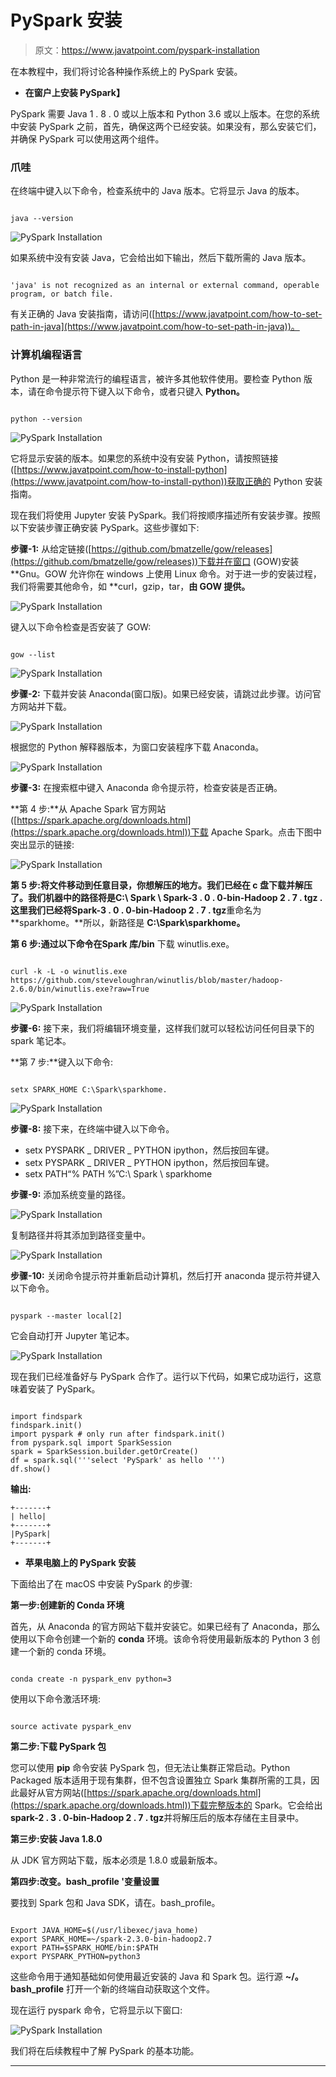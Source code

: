 # PySpark 安装

> 原文：<https://www.javatpoint.com/pyspark-installation>

在本教程中，我们将讨论各种操作系统上的 PySpark 安装。

*   **在窗户上安装 PySpark】**

PySpark 需要 Java 1 . 8 . 0 或以上版本和 Python 3.6 或以上版本。在您的系统中安装 PySpark 之前，首先，确保这两个已经安装。如果没有，那么安装它们，并确保 PySpark 可以使用这两个组件。

### 爪哇

在终端中键入以下命令，检查系统中的 Java 版本。它将显示 Java 的版本。

```

java --version

```

![PySpark Installation](img/3d70e11c6551d7508448dcf7e2006ee4.png)

如果系统中没有安装 Java，它会给出如下输出，然后下载所需的 Java 版本。

```

'java' is not recognized as an internal or external command, operable program, or batch file.

```

有关正确的 Java 安装指南，请访问([https://www.javatpoint.com/how-to-set-path-in-java](https://www.javatpoint.com/how-to-set-path-in-java))。

### 计算机编程语言

Python 是一种非常流行的编程语言，被许多其他软件使用。要检查 Python 版本，请在命令提示符下键入以下命令，或者只键入 **Python。**

```

python --version

```

![PySpark Installation](img/bd3aadd0ed94e2ea7d802de5fb2bfae7.png)

它将显示安装的版本。如果您的系统中没有安装 Python，请按照链接([https://www.javatpoint.com/how-to-install-python](https://www.javatpoint.com/how-to-install-python))获取正确的 Python 安装指南。

现在我们将使用 Jupyter 安装 PySpark。我们将按顺序描述所有安装步骤。按照以下安装步骤正确安装 PySpark。这些步骤如下:

**步骤-1:** 从给定链接([https://github.com/bmatzelle/gow/releases](https://github.com/bmatzelle/gow/releases))下载并在窗口 (GOW)安装 **Gnu。GOW 允许你在 windows 上使用 Linux 命令。对于进一步的安装过程，我们将需要其他命令，如 **curl，gzip，tar，**由 GOW 提供。**

![PySpark Installation](img/3b9dc2f84e7c1ab7d70773f7f1218026.png)

键入以下命令检查是否安装了 GOW:

```

gow --list

```

![PySpark Installation](img/ce79cd4fb9368084fa1e6bafd1c02a3f.png)

**步骤-2:** 下载并安装 Anaconda(窗口版)。如果已经安装，请跳过此步骤。访问官方网站并下载。

![PySpark Installation](img/dc9ec236094b441720a6d21beb9fca71.png)

根据您的 Python 解释器版本，为窗口安装程序下载 Anaconda。

![PySpark Installation](img/c27b81ab51a43cc50a4b9a9af82cc8b7.png)

**步骤-3:** 在搜索框中键入 Anaconda 命令提示符，检查安装是否正确。

**第 4 步:**从 Apache Spark 官方网站([https://spark.apache.org/downloads.html](https://spark.apache.org/downloads.html))下载 Apache Spark。点击下图中突出显示的链接:

![PySpark Installation](img/1db582ed9056fbcb9efddaa3f611f4ae.png)

**第 5 步:**将文件移动到任意目录，你想解压的地方。我们已经在 c 盘下载并解压了。我们机器中的路径将是**C:\ Spark \ Spark-3 . 0 . 0-bin-Hadoop 2 . 7 . tgz .**这里我们已经将**Spark-3 . 0 . 0-bin-Hadoop 2 . 7 . tgz**重命名为 **sparkhome。**所以，新路径是 **C:\Spark\sparkhome。**

**第 6 步:**通过以下命令在**Spark 库/bin** 下载 winutlis.exe。

```

curl -k -L -o winutlis.exe
https://github.com/steveloughran/winutlis/blob/master/hadoop-2.6.0/bin/winutlis.exe?raw=True 

```

![PySpark Installation](img/eb90ee500fa0b7e056be1ff1f30a3620.png)

**步骤-6:** 接下来，我们将编辑环境变量，这样我们就可以轻松访问任何目录下的 spark 笔记本。

**第 7 步:**键入以下命令:

```

setx SPARK_HOME C:\Spark\sparkhome.  

```

![PySpark Installation](img/cad6a90dddbdf553063e978de8e4fb80.png)

**步骤-8:** 接下来，在终端中键入以下命令。

*   setx PYSPARK _ DRIVER _ PYTHON ipython，然后按回车键。
*   setx PYSPARK _ DRIVER _ PYTHON ipython，然后按回车键。
*   setx PATH“% PATH %”C:\ Spark \ sparkhome

**步骤-9:** 添加系统变量的路径。

![PySpark Installation](img/c987e9fcce61d980028b0b880a7e936d.png)

复制路径并将其添加到路径变量中。

![PySpark Installation](img/86d325153c1bbe3b7c0da0748ef95281.png)

**步骤-10:** 关闭命令提示符并重新启动计算机，然后打开 anaconda 提示符并键入以下命令。

```

pyspark --master local[2]

```

它会自动打开 Jupyter 笔记本。

![PySpark Installation](img/704d52121e3a753c1caa1d50135b1617.png)

现在我们已经准备好与 PySpark 合作了。运行以下代码，如果它成功运行，这意味着安装了 PySpark。

```

import findspark
findspark.init()
import pyspark # only run after findspark.init()
from pyspark.sql import SparkSession
spark = SparkSession.builder.getOrCreate()
df = spark.sql('''select 'PySpark' as hello ''')
df.show()

```

**输出:**

```
+-------+
| hello|
+-------+
|PySpark|
+-------+

```

*   **苹果电脑上的 PySpark 安装**

下面给出了在 macOS 中安装 PySpark 的步骤:

**第一步:创建新的 Conda 环境**

首先，从 Anaconda 的官方网站下载并安装它。如果已经有了 Anaconda，那么使用以下命令创建一个新的 **conda** 环境。该命令将使用最新版本的 Python 3 创建一个新的 conda 环境。

```

conda create -n pyspark_env python=3

```

使用以下命令激活环境:

```

source activate pyspark_env

```

**第二步:下载 PySpark 包**

您可以使用 **pip** 命令安装 PySpark 包，但无法让集群正常启动。Python Packaged 版本适用于现有集群，但不包含设置独立 Spark 集群所需的工具，因此最好从官方网站([https://spark.apache.org/downloads.html](https://spark.apache.org/downloads.html))下载完整版本的 Spark。它会给出**spark-2 . 3 . 0-bin-Hadoop 2 . 7 . tgz**并将解压后的版本存储在主目录中。

**第三步:安装 Java 1.8.0**

从 JDK 官方网站下载，版本必须是 1.8.0 或最新版本。

**第四步:改变。bash_profile '变量设置**

要找到 Spark 包和 Java SDK，请在。bash_profile。

```

Export JAVA_HOME=$(/usr/libexec/java_home)
export SPARK_HOME=~/spark-2.3.0-bin-hadoop2.7
export PATH=$SPARK_HOME/bin:$PATH
export PYSPARK_PYTHON=python3

```

这些命令用于通知基础如何使用最近安装的 Java 和 Spark 包。运行源 **~/。bash_profile** 打开一个新的终端自动获取这个文件。

现在运行 pyspark 命令，它将显示以下窗口:

![PySpark Installation](img/fdbc1d1c5690629b9e3e7b846fa5a2e9.png)

我们将在后续教程中了解 PySpark 的基本功能。

* * *